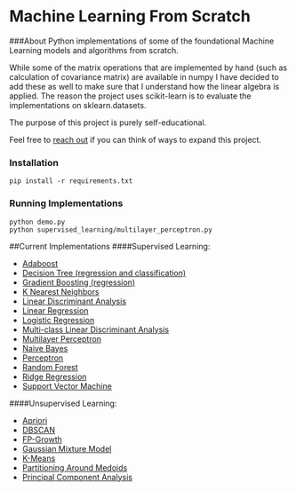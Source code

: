 # Machine Learning From Scratch


###About
Python implementations of some of the foundational Machine Learning models and algorithms from scratch.

While some of the matrix operations that are implemented by hand (such as calculation of covariance matrix) are 
available in numpy I have decided to add these as well to make sure that I understand how the linear algebra is applied.
The reason the project uses scikit-learn is to evaluate the implementations on sklearn.datasets.

The purpose of this project is purely self-educational.

Feel free to [reach out](mailto:eriklindernoren@gmail.com) if you can think of ways to expand this project.


### Installation
    pip install -r requirements.txt


### Running Implementations
    python demo.py
    python supervised_learning/multilayer_perceptron.py


##Current Implementations
####Supervised Learning:
- [Adaboost](supervised_learning/adaboost.py)
- [Decision Tree (regression and classification)](supervised_learning/decision_tree.py)
- [Gradient Boosting (regression)](supervised_learning/gradient_boosting_regressor.py)
- [K Nearest Neighbors](supervised_learning/k_nearest_neighbors.py)
- [Linear Discriminant Analysis](supervised_learning/linear_discriminant_analysis.py)
- [Linear Regression](supervised_learning/linear_regression.py)
- [Logistic Regression](supervised_learning/logistic_regression.py)
- [Multi-class Linear Discriminant Analysis](supervised_learning/multi_class_lda.py)
- [Multilayer Perceptron](supervised_learning/multilayer_perceptron.py)
- [Naive Bayes](supervised_learning/naive_bayes.py)
- [Perceptron](supervised_learning/perceptron.py)
- [Random Forest](supervised_learning/random_forest.py)
- [Ridge Regression](supervised_learning/ridge_regression.py)
- [Support Vector Machine](supervised_learning/support_vector_machine.py)

####Unsupervised Learning:
- [Apriori](unsupervised_learning/apriori.py)
- [DBSCAN](unsupervised_learning/dbscan.py)
- [FP-Growth](unsupervised_learning/fp_growth.py)
- [Gaussian Mixture Model](unsupervised_learning/gaussian_mixture_model.py)
- [K-Means](unsupervised_learning/k_means.py)
- [Partitioning Around Medoids](unsupervised_learning/partitioning_around_medoids.py)
- [Principal Component Analysis](unsupervised_learning/principal_component_analysis.py)
